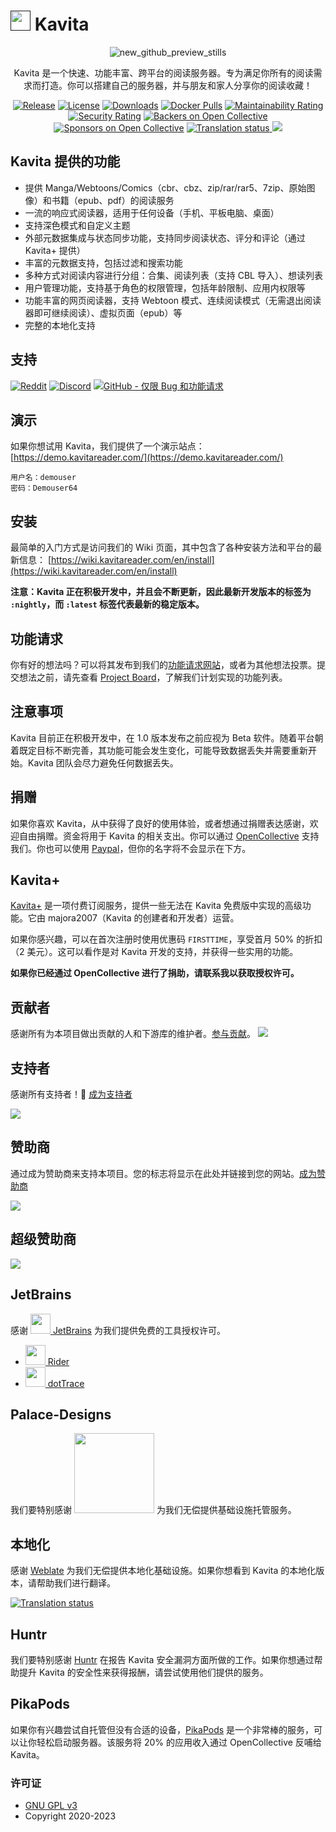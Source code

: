 ﻿# [<img src="/Logo/kavita.svg" width="32" alt="">]() Kavita
<div align="center">

![new_github_preview_stills](https://user-images.githubusercontent.com/735851/169657008-37812c18-5490-4e2a-9dcb-4806f8c87c69.gif)

Kavita 是一个快速、功能丰富、跨平台的阅读服务器。专为满足你所有的阅读需求而打造。你可以搭建自己的服务器，并与朋友和家人分享你的阅读收藏！

[![Release](https://img.shields.io/github/release/Kareadita/Kavita.svg?style=flat&maxAge=3600)](https://github.com/Kareadita/Kavita/releases)
[![License](https://img.shields.io/badge/license-GPLv3-blue.svg?style=flat)](https://github.com/Kareadita/Kavita/blob/master/LICENSE)
[![Downloads](https://img.shields.io/github/downloads/Kareadita/Kavita/total.svg?style=flat)](https://github.com/Kareadita/Kavita/releases)
[![Docker Pulls](https://img.shields.io/docker/pulls/kizaing/kavita.svg)](https://hub.docker.com/r/kizaing/kavita/)
[![Maintainability Rating](https://sonarcloud.io/api/project_badges/measure?project=Kareadita_Kavita&metric=sqale_rating)](https://sonarcloud.io/dashboard?id=Kareadita_Kavita)
[![Security Rating](https://sonarcloud.io/api/project_badges/measure?project=Kareadita_Kavita&metric=security_rating)](https://sonarcloud.io/dashboard?id=Kareadita_Kavita)
[![Backers on Open Collective](https://opencollective.com/kavita/backers/badge.svg)](#backers)
[![Sponsors on Open Collective](https://opencollective.com/kavita/sponsors/badge.svg)](#sponsors)
<a href="https://hosted.weblate.org/engage/kavita/">
<img src="https://hosted.weblate.org/widgets/kavita/-/ui/svg-badge.svg" alt="Translation status" />
</a>
<img src="https://img.shields.io/endpoint?url=https://stats.kavitareader.com/api/ui/shield-badge"/>
</div>

## Kavita 提供的功能
- 提供 Manga/Webtoons/Comics（cbr、cbz、zip/rar/rar5、7zip、原始图像）和书籍（epub、pdf）的阅读服务
- 一流的响应式阅读器，适用于任何设备（手机、平板电脑、桌面）
- 支持深色模式和自定义主题
- 外部元数据集成与状态同步功能，支持同步阅读状态、评分和评论（通过 Kavita+ 提供）
- 丰富的元数据支持，包括过滤和搜索功能
- 多种方式对阅读内容进行分组：合集、阅读列表（支持 CBL 导入）、想读列表
- 用户管理功能，支持基于角色的权限管理，包括年龄限制、应用内权限等
- 功能丰富的网页阅读器，支持 Webtoon 模式、连续阅读模式（无需退出阅读器即可继续阅读）、虚拟页面（epub）等
- 完整的本地化支持

## 支持
[![Reddit](https://img.shields.io/badge/reddit-discussion-FF4500.svg?maxAge=60)](https://www.reddit.com/r/KavitaManga/)
[![Discord](https://img.shields.io/badge/discord-chat-7289DA.svg?maxAge=60)](https://discord.gg/eczRp9eeem)
[![GitHub - 仅限 Bug 和功能请求](https://img.shields.io/badge/github-issues-red.svg?maxAge=60)](https://github.com/Kareadita/Kavita/issues)

## 演示
如果你想试用 Kavita，我们提供了一个演示站点：
[https://demo.kavitareader.com/](https://demo.kavitareader.com/)
```
用户名：demouser
密码：Demouser64
```

## 安装
最简单的入门方式是访问我们的 Wiki 页面，其中包含了各种安装方法和平台的最新信息：
[https://wiki.kavitareader.com/en/install](https://wiki.kavitareader.com/en/install)

**注意：Kavita 正在积极开发中，并且会不断更新，因此最新开发版本的标签为 `:nightly`，而 `:latest` 标签代表最新的稳定版本。**

## 功能请求
你有好的想法吗？可以将其发布到我们的[功能请求网站](https://feats.kavitareader.com/)，或者为其他想法投票。提交想法之前，请先查看 [Project Board](https://github.com/Kareadita/Kavita/projects)，了解我们计划实现的功能列表。

## 注意事项
Kavita 目前正在积极开发中，在 1.0 版本发布之前应视为 Beta 软件。随着平台朝着既定目标不断完善，其功能可能会发生变化，可能导致数据丢失并需要重新开始。Kavita 团队会尽力避免任何数据丢失。

## 捐赠
如果你喜欢 Kavita，从中获得了良好的使用体验，或者想通过捐赠表达感谢，欢迎自由捐赠。资金将用于 Kavita 的相关支出。你可以通过 [OpenCollective](https://opencollective.com/Kavita#backer) 支持我们。你也可以使用 [Paypal](https://www.paypal.com/paypalme/majora2007?locale.x=en_US)，但你的名字将不会显示在下方。

## Kavita+
[Kavita+](https://wiki.kavitareader.com/en/kavita-plus) 是一项付费订阅服务，提供一些无法在 Kavita 免费版中实现的高级功能。它由 majora2007（Kavita 的创建者和开发者）运营。

如果你感兴趣，可以在首次注册时使用优惠码 `FIRSTTIME`，享受首月 50% 的折扣（2 美元）。这可以看作是对 Kavita 开发的支持，并获得一些实用的功能。

**如果你已经通过 OpenCollective 进行了捐助，请联系我以获取授权许可。**

## 贡献者

感谢所有为本项目做出贡献的人和下游库的维护者。[参与贡献](CONTRIBUTING.md)。
<a href="https://github.com/Kareadita/Kavita/graphs/contributors">
<img src="https://opencollective.com/kavita/contributors.svg?width=890&button=false&avatarHeight=42" />
</a>

## 支持者

感谢所有支持者！🙏 [成为支持者](https://opencollective.com/Kavita#backer)

<img src="https://opencollective.com/kavita/backers.svg?width=890&avatarHeight=42"></a>

## 赞助商

通过成为赞助商来支持本项目。您的标志将显示在此处并链接到您的网站。[成为赞助商](https://opencollective.com/Kavita#sponsor)

<img src="https://opencollective.com/Kavita/sponsors.svg?width=890"></a>

## 超级赞助商
<img src="https://opencollective.com/Kavita/tiers/mega-sponsor.svg?width=890"></a>

## JetBrains
感谢 [<img src="/Logo/jetbrains.svg" alt="" width="32"> JetBrains](http://www.jetbrains.com/) 为我们提供免费的工具授权许可。

* [<img src="/Logo/rider.svg" alt="" width="32"> Rider](http://www.jetbrains.com/rider/)
* [<img src="/Logo/dottrace.svg" alt="" width="32"> dotTrace](http://www.jetbrains.com/dottrace/)

## Palace-Designs
我们要特别感谢 [<img src="/Logo/hosting-sponsor.png" alt="" width="128">](https://www.palace-designs.com/) 为我们无偿提供基础设施托管服务。

## 本地化
感谢 [Weblate](https://hosted.weblate.org/engage/kavita/) 为我们无偿提供本地化基础设施。如果你想看到 Kavita 的本地化版本，请帮助我们进行翻译。

<a href="https://hosted.weblate.org/engage/kavita/">
    <img src="https://hosted.weblate.org/widgets/kavita/-/horizontal-blue.svg" alt="Translation status" />
</a>

## Huntr
我们要特别感谢 [Huntr](https://huntr.dev/repos/kareadita/kavita) 在报告 Kavita 安全漏洞方面所做的工作。如果你想通过帮助提升 Kavita 的安全性来获得报酬，请尝试使用他们提供的服务。

## PikaPods
如果你有兴趣尝试自托管但没有合适的设备，[PikaPods](https://www.pikapods.com/pods?run=kavita) 是一个非常棒的服务，可以让你轻松启动服务器。该服务将 20% 的应用收入通过 OpenCollective 反哺给 Kavita。

### 许可证

* [GNU GPL v3](http://www.gnu.org/licenses/gpl.html)
* Copyright 2020-2023